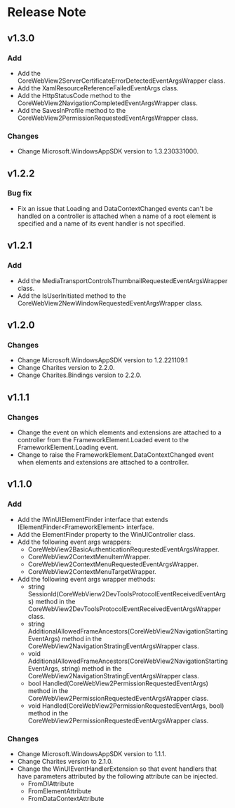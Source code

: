 # Release Note

## v1.3.0

### Add

- Add the CoreWebView2ServerCertificateErrorDetectedEventArgsWrapper class.
- Add the XamlResourceReferenceFailedEventArgs class.
- Add the HttpStatusCode method to the CoreWebView2NavigationCompletedEventArgsWrapper class.
- Add the SavesInProfile method to the CoreWebView2PermissionRequestedEventArgsWrapper class.

### Changes

- Change Microsoft.WindowsAppSDK version to 1.3.230331000.

## v1.2.2

### Bug fix

- Fix an issue that Loading and DataContextChanged events can't be handled on a controller is attached when a name of a root element is specified and a name of its event handler is not specified.

## v1.2.1

### Add

- Add the MediaTransportControlsThumbnailRequestedEventArgsWrapper class.
- Add the IsUserInitiated method to the CoreWebView2NewWindowRequestedEventArgsWrapper class.

## v1.2.0

### Changes

- Change Microsoft.WindowsAppSDK version to 1.2.221109.1
- Change Charites version to 2.2.0.
- Change Charites.Bindings version to 2.2.0.

## v1.1.1

### Changes

- Change the event on which elements and extensions are attached to a controller from the FrameworkElement.Loaded event to the FrameworkElement.Loading event.
- Change to raise the FrameworkElement.DataContextChanged event when elements and extensions are attached to a controller.

## v1.1.0

### Add

- Add the IWinUIElementFinder interface that extends IElementFinder&lt;FrameworkElement&gt; interface.
- Add the ElementFinder property to the WinUIController class.
- Add the following event args wrappers:
  - CoreWebView2BasicAuthenticationRequrestedEventArgsWrapper.
  - CoreWebView2ContextMenuItemWrapper.
  - CoreWebView2ContextMenuRequestedEventArgsWrapper.
  - CoreWebView2ContextMenuTargetWrapper.
- Add the following event args wrapper methods:
  - string SessionId(CoreWebVierw2DevToolsProtocolEventReceivedEventArgs) method in the CoreWebView2DevToolsProtocolEventReceivedEventArgsWrapper class.
  - string AdditionalAllowedFrameAncestors(CoreWebView2NavigationStartingEventArgs) method in the CoreWebView2NavigationStratingEventArgsWrapper class.
  - void AdditionalAllowedFrameAncestors(CoreWebView2NavigationStartingEventArgs, string) method in the CoreWebView2NavigationStratingEventArgsWrapper class.
  - bool Handled(CoreWebView2PermissionRequestedEventArgs) method in the CoreWebView2PermissionRequestedEventArgsWrapper class.
  - void Handled(CoreWebView2PermissionRequestedEventArgs, bool) method in the CoreWebView2PermissionRequestedEventArgsWrapper class.

### Changes

 - Change Microsoft.WindowsAppSDK version to 1.1.1.
 - Change Charites version to 2.1.0.
 - Change the WinUIEventHandlerExtension so that event handlers that have parameters attributed by the following attribute can be injected.
   - FromDIAttribute
   - FromElementAttribute
   - FromDataContextAttribute
